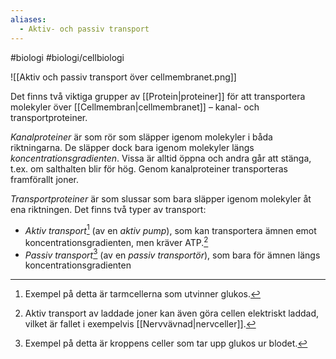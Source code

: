 ```yaml
---
aliases:
  - Aktiv- och passiv transport
---
```

#biologi #biologi/cellbiologi 

![[Aktiv och passiv transport över cellmembranet.png]]

Det finns två viktiga grupper av [[Protein|proteiner]] för att transportera molekyler över [[Cellmembran|cellmembranet]] – kanal- och transportproteiner.

*Kanalproteiner* är som rör som släpper igenom molekyler i båda riktningarna. De släpper dock bara igenom molekyler längs *koncentrationsgradienten*. Vissa är alltid öppna och andra går att stänga, t.ex. om salthalten blir för hög. Genom kanalproteiner transporteras framförallt joner.

*Transportproteiner* är som slussar som bara släpper igenom molekyler åt ena riktningen. Det finns två typer av transport:
- *Aktiv transport*[^1] (av en *aktiv pump*), som kan transportera ämnen emot koncentrationsgradienten, men kräver ATP.[^2]
- *Passiv transport*[^3] (av en *passiv transportör*), som bara för ämnen längs koncentrationsgradienten

[^1]: Exempel på detta är tarmcellerna som utvinner glukos.
[^2]: Aktiv transport av laddade joner kan även göra cellen elektriskt laddad, vilket är fallet i exempelvis [[Nervvävnad|nervceller]].
[^3]: Exempel på detta är kroppens celler som tar upp glukos ur blodet.